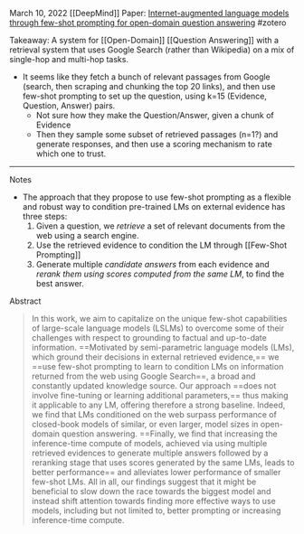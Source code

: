 March 10, 2022
[[DeepMind]]
Paper: [Internet-augmented language models through few-shot prompting for open-domain question answering](https://arxiv.org/abs/2203.05115)
#zotero 

Takeaway: A system for [[Open-Domain]] [[Question Answering]] with a retrieval system that uses Google Search (rather than Wikipedia) on a mix of single-hop and multi-hop tasks.
- It seems like they fetch a bunch of relevant passages from Google (search, then scraping and chunking the top 20 links), and then use few-shot prompting to set up the question, using k=15 (Evidence, Question, Answer) pairs.
	- Not sure how they make the Question/Answer, given a chunk of Evidence
	- Then they sample some subset of retrieved passages (n=1?) and generate responses, and then use a scoring mechanism to rate which one to trust.

----

Notes
- The approach that they propose to use few-shot prompting as a flexible and robust way to condition pre-trained LMs on external evidence has three steps:
	1. Given a question, we *retrieve* a set of relevant documents from the web using a search engine.
	2. Use the retrieved evidence to condition the LM through [[Few-Shot Prompting]]
	3. Generate multiple *candidate answers* from each evidence and *rerank them using scores computed from the same LM*, to find the best answer.

Abstract
> In this work, we aim to capitalize on the unique few-shot capabilities of large-scale language models (LSLMs) to overcome some of their challenges with respect to grounding to factual and up-to-date information. ==Motivated by semi-parametric language models (LMs), which ground their decisions in external retrieved evidence,== we ==use few-shot prompting to learn to condition LMs on information returned from the web using Google Search==, a broad and constantly updated knowledge source. Our approach ==does not involve fine-tuning or learning additional parameters,== thus making it applicable to any LM, offering therefore a strong baseline. Indeed, we find that LMs conditioned on the web surpass performance of closed-book models of similar, or even larger, model sizes in open-domain question answering. ==Finally, we find that increasing the inference-time compute of models, achieved via using multiple retrieved evidences to generate multiple answers followed by a reranking stage that uses scores generated by the same LMs, leads to better performance== and alleviates lower performance of smaller few-shot LMs. All in all, our findings suggest that it might be beneficial to slow down the race towards the biggest model and instead shift attention towards finding more effective ways to use models, including but not limited to, better prompting or increasing inference-time compute.